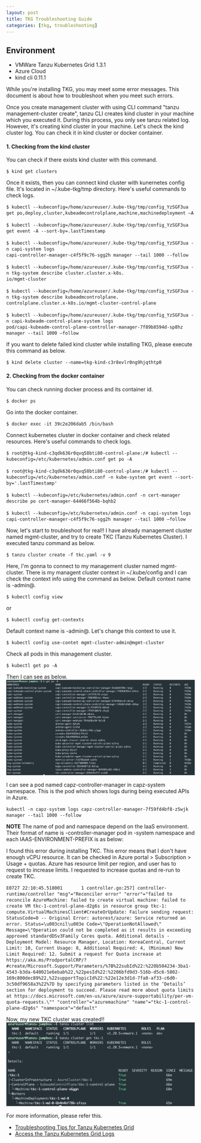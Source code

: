 ```yaml
---
layout: post
title: TKG Troubleshooting Guide
categories: [tkg, troubleshooting]
---
```


## Environment
- VMWare Tanzu Kubernetes Grid 1.3.1
- Azure Cloud
- kind cli 0.11.1

While you're installing TKG, you may meet some error messages. This document is about how to troubleshoot when you meet such errors.

Once you create management cluster with using CLI command "tanzu management-cluster create", tanzu CLI creates kind cluster in your machine which you executed it. During this process, you only see tanzu related log. However, it's creating kind cluster in your machine.
Let's check the kind cluster log. You can check it in kind cluster or docker container.  

#### 1. Checking from the kind cluster
You can check if there exists kind cluster with this command.
```shell
$ kind get clusters
```

Once it exists, then you can connect kind cluster with kunernetes config file. It's located in ~/.kube-tkg/tmp 
directory. Here's useful commands to check logs.
```shell
$ kubectl --kubeconfig=/home/azureuser/.kube-tkg/tmp/config_YzSGF3ua get po,deploy,cluster,kubeadmcontrolplane,machine,machinedeployment –A

$ kubectl --kubeconfig=/home/azureuser/.kube-tkg/tmp/config_YzSGF3ua get event -A --sort-by=.lastTimestamp

$ kubectl --kubeconfig=/home/azureuser/.kube-tkg/tmp/config_YzSGF3ua -n capi-system logs 
capi-controller-manager-c4f5f9c76-sgg2h manager --tail 1000 --follow 

$ kubectl --kubeconfig=/home/azureuser/.kube-tkg/tmp/config_YzSGF3ua -n tkg-system describe cluster.cluster.x-k8s.
io/mgmt-cluster

$ kubectl --kubeconfig=/home/azureuser/.kube-tkg/tmp/config_YzSGF3ua -n tkg-system describe kubeadmcontrolplane.
controlplane.cluster.x-k8s.io/mgmt-cluster-control-plane

$ kubectl --kubeconfig=/home/azureuser/.kube-tkg/tmp/config_YzSGF3ua -n capi-kubeadm-control-plane-system logs 
pod/capi-kubeadm-control-plane-controller-manager-7f89b8594d-sp8hz manager --tail 1000 –follow
```

If you want to delete failed kind cluster while installing TKG, please execute this command as below.
```shell
$ kind delete cluster --name=tkg-kind-c3r8evlr0ng9hjqthtp0
```  

#### 2. Checking from the docker container
You can check running docker process and its container id.
```shell
$ docker ps
```

Go into the docker container.
```shell
$ docker exec -it 39c2e206dab5 /bin/bash
```

Connect kubernetes cluster in docker container and check related resources. Here's useful commands to check logs. 
```shell
$ root@tkg-kind-c3qdk636r0qvq58bti80-control-plane:/# kubectl --kubeconfig=/etc/kubernetes/admin.conf get po -A

$ root@tkg-kind-c3qdk636r0qvq58bti80-control-plane:/# kubectl --kubeconfig=/etc/kubernetes/admin.conf -n kube-system get event --sort-by='.lastTimestamp'

$ kubectl --kubeconfig=/etc/kubernetes/admin.conf -n cert-manager describe po cert-manager-64466f564b-bqhb2

$ kubectl --kubeconfig=/etc/kubernetes/admin.conf -n capi-system logs capi-controller-manager-c4f5f9c76-sgg2h manager --tail 1000 –follow
```

Now, let's start to troubleshoot for real!!
I have already management cluster named mgmt-cluster, and try to create TKC (Tanzu Kubernetes Cluster). I executed tanzu command as below.
```shell
$ tanzu cluster create -f tkc.yaml -v 9
```

Here, I'm gonna to connect to my management cluster named mgmt-cluster. There is my managent cluster context in ~/.kube/config and I can check the context info using the command as below. Default context name is <MANAGEMENT-CLUSTER-NAME>-admin@<MANAGEMENT-CLUSTER-NAME>.
```shell
$ kubectl config view
```
or 
```shell
$ kubectl config get-contexts
```
Default context name is <MANAGEMENT-CLUSTER-NAME>-admin@<MANAGEMENT-CLUSTER-NAME>. Let's change this context to use it.
```shell
$ kubectl config use-contet mgmt-cluster-admin@mgmt-cluster
```

Check all pods in this management cluster.
```shell
$ kubectl get po -A
```

Then I can see as below.
![tkg-troubleshooting 1](https://raw.githubusercontent.com/haewons-tanzu/haewons-tanzu.github.io/master/static/img/_posts/2021-07-26-tkg-troubleshooting/1.png)

I can see a pod named capz-controller-manager in capz-system namespace. This is the pod which shows logs during being executed APIs in Azure.
```shell
kubectl -n capz-system logs capz-controller-manager-7f59fd4bf8-z5wjk manager --tail 1000 --follow
```

**NOTE** The name of pod and namespace depend on the IaaS environment. Their format of name is 
<IAAS-ENVIRONMENT-PREFIX>-controller-manager pod in <IAAS-ENVIRONMENT-PREFIX>-system namespace and each IAAS-ENVIRONMENT-PREFIX is as below:



I found this error during installing TKC. This error means that I don't have enough vCPU resource. It can be checked in Azure portal > Subscription > Usage + quotas. Azure has resource limit per region, and user has to request to increase limits. I requested to increase quotas and re-run to create TKC.

```text
E0727 22:10:45.518001       1 controller.go:257] controller-runtime/controller "msg"="Reconciler error" "error"="failed to reconcile AzureMachine: failed to create virtual machine: failed to create VM tkc-1-control-plane-d2g6s in resource group tkc-1: compute.VirtualMachinesClient#CreateOrUpdate: Failure sending request: StatusCode=0 -- Original Error: autorest/azure: Service returned an error. Status=\u003cnil\u003e Code=\"OperationNotAllowed\" Message=\"Operation could not be completed as it results in exceeding approved standardDSv3Family Cores quota. Additional details - Deployment Model: Resource Manager, Location: KoreaCentral, Current Limit: 10, Current Usage: 8, Additional Required: 4, (Minimum) New Limit Required: 12. Submit a request for Quota increase at https://aka.ms/ProdportalCRP/?#create/Microsoft.Support/Parameters/%7B%22subId%22:%220b504234-3ba1-4543-b3da-640021e6ebab%22,%22pesId%22:%2206bfd9d3-516b-d5c6-5802-169c800dec89%22,%22supportTopicId%22:%22e12e3d1d-7fa0-af33-c6d0-3c50df9658a3%22%7D by specifying parameters listed in the ‘Details’ section for deployment to succeed. Please read more about quota limits at https://docs.microsoft.com/en-us/azure/azure-supportability/per-vm-quota-requests.\"" "controller"="azuremachine" "name"="tkc-1-control-plane-d2g6s" "namespace"="default"
```

Now, my new TKC cluster was created!!
![tkg-troubleshooting 2](https://raw.githubusercontent.com/haewons-tanzu/haewons-tanzu.github.io/master/static/img/_posts/2021-07-26-tkg-troubleshooting/2.png)

For more information, please refer this.
* [Troubleshooting Tips for Tanzu Kubernetes Grid](https://docs.vmware.com/en/VMware-Tanzu-Kubernetes-Grid/1.3/vmware-tanzu-kubernetes-grid-13/GUID-troubleshooting-tkg-tips.html)
* [Access the Tanzu Kubernetes Grid Logs](https://docs.vmware.com/en/VMware-Tanzu-Kubernetes-Grid/1.3/vmware-tanzu-kubernetes-grid-13/GUID-troubleshooting-tkg-logs.html)

